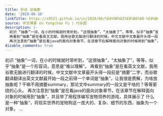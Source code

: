 ```yaml
---
title: 杂谈 谈抽象
date: '2020-06-16'
linkTitle: https://s0521.github.io/cn/2020/06/%E6%9D%82%E8%B0%88-%E8%B0%88%E6%8A%BD%E8%B1%A1/
source: 中文博客 on Yongchao Fu | 付永超
description: |-
  初识 “抽象”一词，在小的时候就时常听到，“这很抽象”，“太抽象了”，等等，似乎“抽象”是一个形容词，意思是“难以理解”。
  再看到“抽象”是在看英文文献，我用谷歌无脑进行翻译的时候，中文文献中文章最开头得一段前是“摘要”二字，而谷歌翻译翻译出英文文献最开始一段之前得一个单词是“抽象”，让我很是费解，为啥放抽象呢？干嘛不用摘要summary，那论文中summary的一段又是干啥的？等等萦绕的心头。
  再次注意到“抽象”是在看java的面向对象章节，在该章节在解释面向对象的时候用到“抽象”，并且举了用程序编写宠物领养的游戏，具体展示了 什么是一种“抽象”，将现实世界的宠物狗这一庞大的、复杂、细节的东西，抽象为一个对象， ...
disable_comments: true
---
```

初识 “抽象”一词，在小的时候就时常听到，“这很抽象”，“太抽象了”，等等，似乎“抽象”是一个形容词，意思是“难以理解”。
再看到“抽象”是在看英文文献，我用谷歌无脑进行翻译的时候，中文文献中文章最开头得一段前是“摘要”二字，而谷歌翻译翻译出英文文献最开始一段之前得一个单词是“抽象”，让我很是费解，为啥放抽象呢？干嘛不用摘要summary，那论文中summary的一段又是干啥的？等等萦绕的心头。
再次注意到“抽象”是在看java的面向对象章节，在该章节在解释面向对象的时候用到“抽象”，并且举了用程序编写宠物领养的游戏，具体展示了 什么是一种“抽象”，将现实世界的宠物狗这一庞大的、复杂、细节的东西，抽象为一个对象， ...